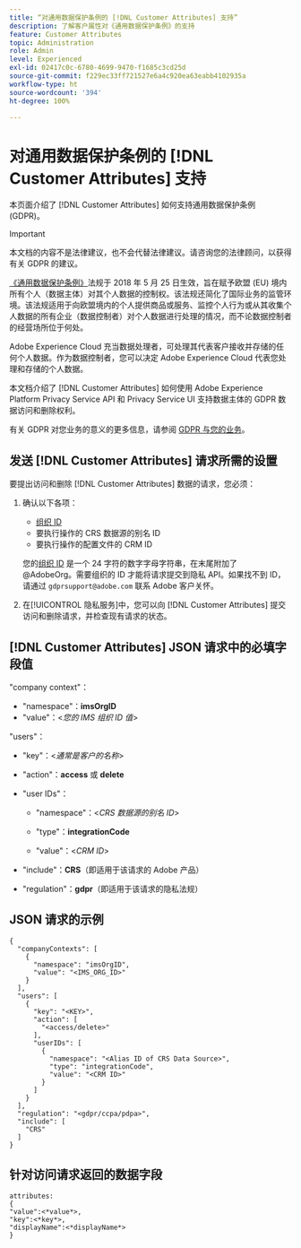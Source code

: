 ```yaml
---
title: “对通用数据保护条例的 [!DNL Customer Attributes] 支持”
description: 了解客户属性对《通用数据保护条例》的支持
feature: Customer Attributes
topic: Administration
role: Admin
level: Experienced
exl-id: 02417c0c-6780-4699-9470-f1685c3cd25d
source-git-commit: f229ec33ff721527e6a4c920ea63eabb4102935a
workflow-type: ht
source-wordcount: '394'
ht-degree: 100%

---
```


# 对通用数据保护条例的 [!DNL Customer Attributes] 支持

本页面介绍了 [!DNL Customer Attributes] 如何支持通用数据保护条例 (GDPR)。

>[!IMPORTANT]
>
>本文档的内容不是法律建议，也不会代替法律建议。请咨询您的法律顾问，以获得有关 GDPR 的建议。

[《通用数据保护条例》](https://business.adobe.com/privacy/general-data-protection-regulation.html)法规于 2018 年 5 月 25 日生效，旨在赋予欧盟 (EU) 境内所有个人（数据主体）对其个人数据的控制权。该法规还简化了国际业务的监管环境。该法规适用于向欧盟境内的个人提供商品或服务、监控个人行为或从其收集个人数据的所有企业（数据控制者）对个人数据进行处理的情况，而不论数据控制者的经营场所位于何处。

Adobe Experience Cloud 充当数据处理者，可处理其代表客户接收并存储的任何个人数据。作为数据控制者，您可以决定 Adobe Experience Cloud 代表您处理和存储的个人数据。

本文档介绍了 [!DNL Customer Attributes] 如何使用 Adobe Experience Platform Privacy Service API 和 Privacy Service UI 支持数据主体的 GDPR 数据访问和删除权利。

有关 GDPR 对您业务的意义的更多信息，请参阅 [GDPR 与您的业务](https://business.adobe.com/privacy/general-data-protection-regulation.html)。

## 发送 [!DNL Customer Attributes] 请求所需的设置

要提出访问和删除 [!DNL Customer Attributes] 数据的请求，您必须：

1. 确认以下各项：

   * [组织 ID](#organizations.md)
   * 要执行操作的 CRS 数据源的别名 ID
   * 要执行操作的配置文件的 CRM ID

   您的[组织 ID](#organizations.md) 是一个 24 字符的数字字母字符串，在末尾附加了 @AdobeOrg。需要组织的 ID 才能将请求提交到隐私 API。如果找不到 ID，请通过 `gdprsupport@adobe.com` 联系 Adobe 客户关怀。

1. 在[!UICONTROL 隐私服务]中，您可以向 [!DNL Customer Attributes] 提交访问和删除请求，并检查现有请求的状态。

## [!DNL Customer Attributes] JSON 请求中的必填字段值

&quot;company context&quot;：

* &quot;namespace&quot;：**imsOrgID**
* &quot;value&quot;：&lt;*您的 IMS 组织 ID 值*>

&quot;users&quot;：

* &quot;key&quot;：&lt;*通常是客户的名称*>

* &quot;action&quot;：**access** 或 **delete**

* &quot;user IDs&quot;：

   * &quot;namespace&quot;：&lt;*CRS 数据源的别名 ID*>

   * &quot;type&quot;：**integrationCode**

   * &quot;value&quot;：&lt;*CRM ID*>

* &quot;include&quot;：**CRS**（即适用于该请求的 Adobe 产品）

* &quot;regulation&quot;：**gdpr**（即适用于该请求的隐私法规）

## JSON 请求的示例

```
{
  "companyContexts": [
    {
      "namespace": "imsOrgID",
      "value": "<IMS_ORG_ID>"
    }
  ],
  "users": [
    {
      "key": "<KEY>",
      "action": [
        "<access/delete>"
      ],
      "userIDs": [
        {
          "namespace": "<Alias ID of CRS Data Source>",
          "type": "integrationCode",
          "value": "<CRM ID>"
        }
      ]
    }
  ],
  "regulation": "<gdpr/ccpa/pdpa>",
  "include": [
    "CRS"
  ]
}
```

## 针对访问请求返回的数据字段

```
attributes:
{
"value":<*value*>,
"key":<*key*>,
"displayName":<*displayName*>
}
```
